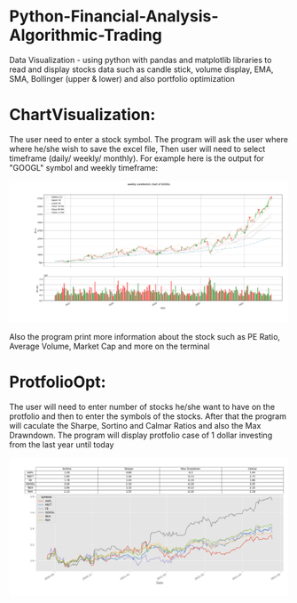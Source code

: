 # Python-Financial-Analysis-Algorithmic-Trading
Data Visualization - using python with pandas and matplotlib libraries to read and display stocks data such as candle stick, volume display, EMA, SMA, Bollinger (upper &amp; lower) and also portfolio optimization

# ChartVisualization:
The user need to enter a stock symbol.
The program will ask the user where where he/she wish to save the excel file,
Then user will need to select timeframe (daily/ weekly/ monthly).
For example here is the output for "GOOGL" symbol and weekly timeframe:

<img src="images/GOOGL.png" width="900">

Also the program print more information about the stock such as PE Ratio, Average Volume, Market Cap and more on the terminal



# ProtfolioOpt:
The user will need to enter number of stocks he/she want to have on the protfolio and then to enter the symbols of the stocks.
After that the program will caculate the Sharpe, Sortino and Calmar Ratios and also the Max Drawndown.
The program will display protfolio case of 1 dollar investing from the last year until today


<img src="images/ProtfolioOpt.png" width="1000">



